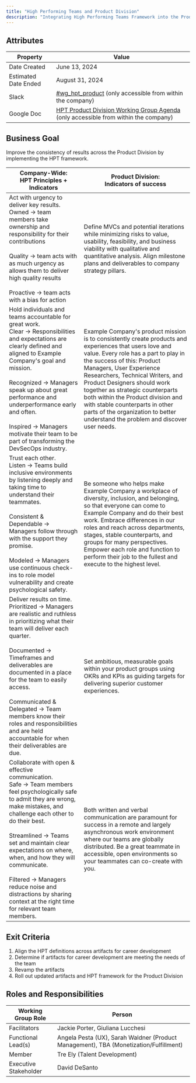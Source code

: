 ```yaml
---
title: "High Performing Teams and Product Division"
description: "Integrating High Performing Teams Framework into the Product Division career development processes to improve results"
---
```


## Attributes

| Property     | Value |
|--------------|-------|
| Date Created | June 13, 2024 |
| Estimated Date Ended   | August 31, 2024 |
| Slack        | [#wg_hpt_product](https://join.slack.com/share/enQtNzI3Mzk3NDg4MzAxMi0wNDAzYWU1MjgwOWQwNjgxMjExZjY1ZjNhNmU0ZmI4MmYwMjIxZmI4ZGExZjYwNmEyNzZjZjk2YzI3NjhiNzEw) (only accessible from within the company) |
| Google Doc   | [HPT Product Division Working Group Agenda](https://docs.google.com/document/d/1K0pekIpAwEsI1zJNkF7_bvS30ck4usBZqgeAN5haQnU/edit?usp=sharing) (only accessible from within the company) |

## Business Goal

Improve the consistency of results across the Product Division by implementing the HPT framework.

| Company-Wide:<br>HPT Principles + Indicators |  Product Division: <br>Indicators of success |
| --- | --- |
| Act with urgency to deliver key results.<br>Owned → team members take ownership and responsibility for their contributions <br><br>Quality → team acts with as much urgency as allows them to deliver high quality results<br><br>Proactive → team acts with a bias for action | Define MVCs and potential iterations while minimizing risks to value, usability, feasibility, and business viability with qualitative and quantitative analysis. Align milestone plans and deliverables to company strategy pillars. |
| Hold individuals and teams accountable for great work.<br>Clear → Responsibilities and expectations are clearly defined and aligned to Example Company's goal and mission.<br><br>Recognized → Managers speak up about great performance and underperformance early and often.<br><br>Inspired → Managers motivate their team to be part of transforming the DevSecOps industry. | Example Company's product mission is to consistently create products and experiences that users love and value. Every role has a part to play in the success of this: Product Managers, User Experience Researchers, Technical Writers, and Product Designers should work together as strategic counterparts both within the Product division and with stable counterparts in other parts of the organization to better understand the problem and discover user needs. |
| Trust each other.<br>Listen → Teams build inclusive environments by listening deeply and taking time to understand their teammates.<br><br>Consistent & Dependable → Managers follow through with the support they promise.<br><br>Modeled → Managers use continuous check-ins to role model vulnerability and create psychological safety. | Be someone who helps make Example Company a workplace of diversity, inclusion, and belonging, so that everyone can come to Example Company and do their best work. Embrace differences in our roles and reach across departments, stages, stable counterparts, and groups for many perspectives. Empower each role and function to perform their job to the fullest and execute to the highest level. |
| Deliver results on time.<br>Prioritized → Managers are realistic and ruthless in prioritizing what their team will deliver each quarter.<br><br>Documented → Timeframes and deliverables are documented in a place for the team to easily access.<br><br>Communicated & Delegated → Team members know their roles and responsibilities and are held accountable for when their deliverables are due. | Set ambitious, measurable goals within your product groups using OKRs and KPIs as guiding targets for delivering superior customer experiences. |
| Collaborate with open & effective communication.<br>Safe → Team members feel psychologically safe to admit they are wrong, make mistakes, and challenge each other to do their best.<br><br>Streamlined → Teams set and maintain clear expectations on where, when, and how they will communicate.<br><br>Filtered → Managers reduce noise and distractions by sharing context at the right time for relevant team members. | Both written and verbal communication are paramount for success in a remote and largely asynchronous work environment where our teams are globally distributed. Be a great teammate in accessible, open environments so your teammates can co-create with you. |

## Exit Criteria

1. Align the HPT definitions across artifacts for career development
1. Determine if artifacts for career development are meeting the needs of the team
1. Revamp the artifacts
1. Roll out updated artifacts and HPT framework for the Product Division

## Roles and Responsibilities

| Working Group Role    | Person                |
|-----------------------|-----------------------|
| Facilitators          | Jackie Porter, Giuliana Lucchesi         |
| Functional Lead(s)    | Angela Pesta (UX), Sarah Waldner (Product Management), TBA (Monetization/Fulfillment)   |
| Member                | Tre Ely (Talent Development) |
| Executive Stakeholder | David DeSanto |
